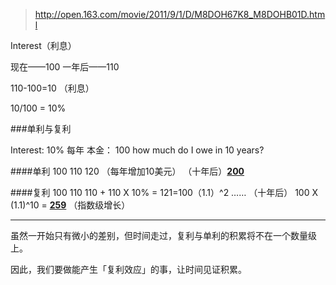 > http://open.163.com/movie/2011/9/1/D/M8DOH67K8_M8DOHB01D.html

Interest（利息）

现在——100
一年后——110

110-100=10 （利息）

10/100 = 10%

###单利与复利


Interest: 10% 每年
本金： 100
how much do I owe in 10 years?

####单利
100 
110
120
（每年增加10美元）
（十年后）[**200**]()

####复利
100
110
110 + 110 X 10% = 121=100（1.1）^2
……
（十年后） 100 X  (1.1)^10 = [**259**]()
（指数级增长）

----

虽然一开始只有微小的差别，但时间走过，复利与单利的积累将不在一个数量级上。

因此，我们要做能产生「复利效应」的事，让时间见证积累。

